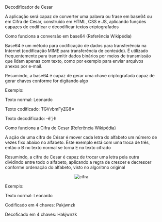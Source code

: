 Decodificador de Cesar

A aplicação será capaz de converter uma palavra ou frase em base64 ou em Cifra de Cesar, construído em HTML, CSS e JS, aplicando funções capazes de codificar e decodificar textos criptografados


Como funciona a conversão em base64 (Referência Wikipédia)

Base64 é um método para codificação de dados para transferência na Internet (codificação MIME para transferência de conteúdo). É utilizado frequentemente para transmitir dados binários por meios de transmissão que lidam apenas com texto, como por exemplo para enviar arquivos anexos por e-mail.

Resumindo, a base64 é capaz de gerar uma chave criptografada capaz de gerar chaves conforme for digitando algo 

Exemplo:

Texto normal:
Leonardo

Texto codificado:
TGVvbmFyZG8=

Texto decodificado:
-ê'j·h

Como funciona a Cifra de Cesar (Referência Wikipédia)

A ação de uma cifra de César é mover cada letra do alfabeto um número de vezes fixo abaixo no alfabeto. Este exemplo está com uma troca de três, então o B no texto normal se torna E no texto cifrado

Resumindo, a cifra de Cesar é capaz de trocar uma letra pela outra dividindo entre todo o alfabeto, aplicando a regra de crescer e decrescer conforme ordenação do alfabeto, visto no algoritmo original

<div align ="center">

![cifra](https://user-images.githubusercontent.com/24302324/213930418-7361bc50-ddba-4f38-9279-253ddff64424.png)

</div>

Exemplo:

Texto normal:
Leonardo

Codificado em 4 chaves:
Pakjwnzk

Decoficado em 4 chaves:
Hakjwnzk
